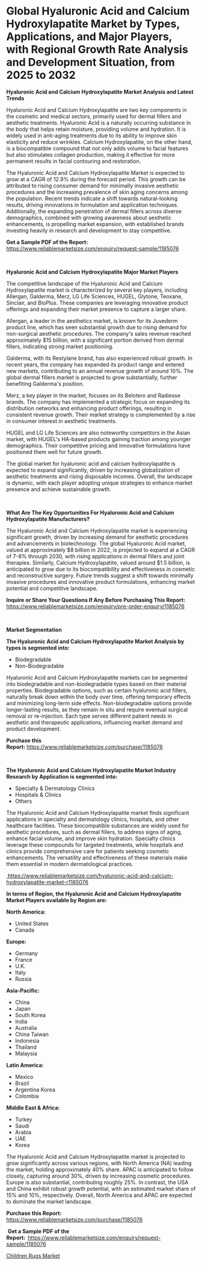 <p><h1>Global Hyaluronic Acid and Calcium Hydroxylapatite Market by Types, Applications, and Major Players, with Regional Growth Rate Analysis and Development Situation, from 2025 to 2032</h1></p><p><strong>Hyaluronic Acid and Calcium Hydroxylapatite Market Analysis and Latest Trends</strong></p>
<p><p>Hyaluronic Acid and Calcium Hydroxylapatite are two key components in the cosmetic and medical sectors, primarily used for dermal fillers and aesthetic treatments. Hyaluronic Acid is a naturally occurring substance in the body that helps retain moisture, providing volume and hydration. It is widely used in anti-aging treatments due to its ability to improve skin elasticity and reduce wrinkles. Calcium Hydroxylapatite, on the other hand, is a biocompatible compound that not only adds volume to facial features but also stimulates collagen production, making it effective for more permanent results in facial contouring and restoration.</p><p>The Hyaluronic Acid and Calcium Hydroxylapatite Market is expected to grow at a CAGR of 12.9% during the forecast period. This growth can be attributed to rising consumer demand for minimally invasive aesthetic procedures and the increasing prevalence of skin aging concerns among the population. Recent trends indicate a shift towards natural-looking results, driving innovations in formulation and application techniques. Additionally, the expanding penetration of dermal fillers across diverse demographics, combined with growing awareness about aesthetic enhancements, is propelling market expansion, with established brands investing heavily in research and development to stay competitive.</p></p>
<p><strong>Get a Sample PDF of the Report:&nbsp;</strong> <a href="https://www.reliablemarketsize.com/enquiry/request-sample/1185076?utm_campaign=1898&utm_medium=2&utm_source=Github&utm_content=ia&utm_term=11012025&utm_id=hyaluronic-acid-and-calcium-hydroxylapatite">https://www.reliablemarketsize.com/enquiry/request-sample/1185076</a></p>
<p>&nbsp;</p>
<p><strong>Hyaluronic Acid and Calcium Hydroxylapatite Major Market Players</strong></p>
<p><p>The competitive landscape of the Hyaluronic Acid and Calcium Hydroxylapatite market is characterized by several key players, including Allergan, Galderma, Merz, LG Life Sciences, HUGEL, Glytone, Teoxane, Sinclair, and BioPlus. These companies are leveraging innovative product offerings and expanding their market presence to capture a larger share.</p><p>Allergan, a leader in the aesthetics market, is known for its Juvederm product line, which has seen substantial growth due to rising demand for non-surgical aesthetic procedures. The company's sales revenue reached approximately $15 billion, with a significant portion derived from dermal fillers, indicating strong market positioning.</p><p>Galderma, with its Restylane brand, has also experienced robust growth. In recent years, the company has expanded its product range and entered new markets, contributing to an annual revenue growth of around 10%. The global dermal fillers market is projected to grow substantially, further benefiting Galderma's position.</p><p>Merz, a key player in the market, focuses on its Belotero and Radiesse brands. The company has implemented a strategic focus on expanding its distribution networks and enhancing product offerings, resulting in consistent revenue growth. Their market strategy is complemented by a rise in consumer interest in aesthetic treatments.</p><p>HUGEL and LG Life Sciences are also noteworthy competitors in the Asian market, with HUGEL's HA-based products gaining traction among younger demographics. Their competitive pricing and innovative formulations have positioned them well for future growth.</p><p>The global market for hyaluronic acid and calcium hydroxylapatite is expected to expand significantly, driven by increasing globalization of aesthetic treatments and rising disposable incomes. Overall, the landscape is dynamic, with each player adopting unique strategies to enhance market presence and achieve sustainable growth.</p></p>
<p>&nbsp;</p>
<p><strong>What Are The Key Opportunities For Hyaluronic Acid and Calcium Hydroxylapatite Manufacturers?</strong></p>
<p><p>The Hyaluronic Acid and Calcium Hydroxylapatite market is experiencing significant growth, driven by increasing demand for aesthetic procedures and advancements in biotechnology. The global Hyaluronic Acid market, valued at approximately $8 billion in 2022, is projected to expand at a CAGR of 7-8% through 2030, with rising applications in dermal fillers and joint therapies. Similarly, Calcium Hydroxylapatite, valued around $1.5 billion, is anticipated to grow due to its biocompatibility and effectiveness in cosmetic and reconstructive surgery. Future trends suggest a shift towards minimally invasive procedures and innovative product formulations, enhancing market potential and competitive landscape.</p></p>
<p><strong>Inquire or Share Your Questions If Any Before Purchasing This Report:</strong> <a href="https://www.reliablemarketsize.com/enquiry/pre-order-enquiry/1185076?utm_campaign=1898&utm_medium=2&utm_source=Github&utm_content=ia&utm_term=11012025&utm_id=hyaluronic-acid-and-calcium-hydroxylapatite">https://www.reliablemarketsize.com/enquiry/pre-order-enquiry/1185076</a></p>
<p>&nbsp;</p>
<p><strong>Market Segmentation</strong></p>
<p><strong>The Hyaluronic Acid and Calcium Hydroxylapatite Market Analysis by types is segmented into:</strong></p>
<p><ul><li>Biodegradable</li><li>Non-Biodegradable</li></ul></p>
<p><p>Hyaluronic Acid and Calcium Hydroxylapatite markets can be segmented into biodegradable and non-biodegradable types based on their material properties. Biodegradable options, such as certain hyaluronic acid fillers, naturally break down within the body over time, offering temporary effects and minimizing long-term side effects. Non-biodegradable options provide longer-lasting results, as they remain in situ and require eventual surgical removal or re-injection. Each type serves different patient needs in aesthetic and therapeutic applications, influencing market demand and product development.</p></p>
<p><strong>Purchase this Report:&nbsp;</strong><a href="https://www.reliablemarketsize.com/purchase/1185076?utm_campaign=1898&utm_medium=2&utm_source=Github&utm_content=ia&utm_term=11012025&utm_id=hyaluronic-acid-and-calcium-hydroxylapatite">https://www.reliablemarketsize.com/purchase/1185076</a></p>
<p>&nbsp;</p>
<p><strong>The Hyaluronic Acid and Calcium Hydroxylapatite Market Industry Research by Application is segmented into:</strong></p>
<p><ul><li>Specialty & Dermatology Clinics</li><li>Hospitals & Clinics</li><li>Others</li></ul></p>
<p><p>The Hyaluronic Acid and Calcium Hydroxylapatite market finds significant applications in specialty and dermatology clinics, hospitals, and other healthcare facilities. These biocompatible substances are widely used for aesthetic procedures, such as dermal fillers, to address signs of aging, enhance facial volume, and improve skin hydration. Specialty clinics leverage these compounds for targeted treatments, while hospitals and clinics provide comprehensive care for patients seeking cosmetic enhancements. The versatility and effectiveness of these materials make them essential in modern dermatological practices.</p></p>
<p><a href="https://www.reliablemarketsize.com/hyaluronic-acid-and-calcium-hydroxylapatite-market-r1185076?utm_campaign=1898&utm_medium=2&utm_source=Github&utm_content=ia&utm_term=11012025&utm_id=hyaluronic-acid-and-calcium-hydroxylapatite">&nbsp;https://www.reliablemarketsize.com/hyaluronic-acid-and-calcium-hydroxylapatite-market-r1185076</a></p>
<p><strong>In terms of Region, the Hyaluronic Acid and Calcium Hydroxylapatite Market Players available by Region are:</strong></p>
<p>
    <p> <strong> North America: </strong>
        <ul>
            <li>United States</li>
            <li>Canada</li>
        </ul>
        </p> 
    <p> <strong> Europe: </strong>
        <ul>
            <li>Germany</li>
            <li>France</li>
            <li>U.K.</li>
            <li>Italy</li>
            <li>Russia</li>
        </ul>
        </p> 
    <p> <strong> Asia-Pacific: </strong>
        <ul>
            <li>China</li>
            <li>Japan</li>
            <li>South Korea</li>
            <li>India</li>
            <li>Australia</li>
            <li>China Taiwan</li>
            <li>Indonesia</li>
            <li>Thailand</li>
            <li>Malaysia</li>
        </ul>
        </p> 
    <p> <strong> Latin America: </strong>
        <ul>
            <li>Mexico</li>
            <li>Brazil</li>
            <li>Argentina Korea</li>
            <li>Colombia</li>
        </ul>
        </p> 
    <p> <strong> Middle East & Africa: </strong>
        <ul>
            <li>Turkey</li>
            <li>Saudi</li>
            <li>Arabia</li>
            <li>UAE</li>
            <li>Korea</li>
        </ul>
    </p>
    </p>
<p><p>The Hyaluronic Acid and Calcium Hydroxylapatite market is projected to grow significantly across various regions, with North America (NA) leading the market, holding approximately 40% share. APAC is anticipated to follow closely, capturing around 30%, driven by increasing cosmetic procedures. Europe is also substantial, contributing roughly 25%. In contrast, the USA and China exhibit robust growth potential, with an estimated market share of 15% and 10%, respectively. Overall, North America and APAC are expected to dominate the market landscape.</p></p>
<p><strong>Purchase this Report: </strong><a href="https://www.reliablemarketsize.com/purchase/1185076?utm_campaign=1898&utm_medium=2&utm_source=Github&utm_content=ia&utm_term=11012025&utm_id=hyaluronic-acid-and-calcium-hydroxylapatite">https://www.reliablemarketsize.com/purchase/1185076</a></p>
<p>&nbsp;<strong>Get a Sample PDF of the Report:&nbsp;&nbsp;</strong><a href="https://www.reliablemarketsize.com/enquiry/request-sample/1185076?utm_campaign=1898&utm_medium=2&utm_source=Github&utm_content=ia&utm_term=11012025&utm_id=hyaluronic-acid-and-calcium-hydroxylapatite">https://www.reliablemarketsize.com/enquiry/request-sample/1185076</a></p>
<p><strong></strong></p>
<p><p><a href="https://github.com/Chiragrp22/Market-Research-Report-List-7/blob/main/children-rugs-market.md?utm_campaign=1898&utm_medium=2&utm_source=Github&utm_content=ia&utm_term=11012025&utm_id=hyaluronic-acid-and-calcium-hydroxylapatite">Children Rugs Market</a></p></p>